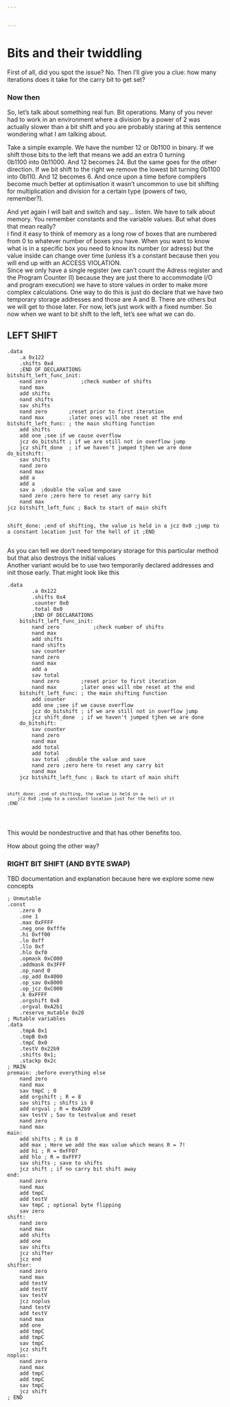 ```yaml
---


---
```


<h1 id="bits-and-their-twiddling">Bits and their twiddling</h1>
<p>First of all, did you spot the issue? No. Then I’ll give you a clue: how many iterations does it take for the carry bit to get set?</p>
<h3 id="now-then">Now then</h3>
<p>So, let’s talk about something real fun. Bit operations. Many of you never had to work in an environment where a division by a power of 2 was actually slower than a bit shift and you are probably staring at this sentence wondering what I am talking about.</p>
<p>Take a simple example. We have the number 12 or 0b1100 in binary. If we shift those bits to the left that means we add an extra 0 turning<br>
0b1100 into 0b11000. And 12 becomes 24. But the same goes for the other direction. If we bit shift to the right we remove the lowest bit turning 0b1100 into 0b110. And 12 becomes 6. And once upon a time before compilers become much better at optimisation it wasn’t uncommon to use bit shifting for multiplication and division for a certain type (powers of two, remember?).</p>
<p>And yet again I will bait and switch and say… listen. We have to talk about memory. You remember constants and the variable values. But what does that mean really?<br>
I find it easy to think of memory as a long row of boxes that are numbered from 0 to whatever number of boxes you have. When you want to know what is in a specific box you need to know its number (or adress) but the value inside can change over time (unless it’s a constant because then you will end up with an ACCESS VIOLATION.<br>
Since we only have a single register (we can’t count the Adress register and the Program Counter (I) because they are just there to accommodate I/O and program execution) we have to store values in order to make more complex calculations. One way to do this is just do declare that we have two temporary storage addresses and those are A and B. There are others but we will get to those later. For now, let’s just work with a fixed number. So now when we want to bit shift to the left, let’s see what we can do.</p>
<h2 id="left-shift">LEFT SHIFT</h2>
<pre><code>.data
	.a 0x122
	.shifts 0x4
	;END OF DECLARATIONS
bitshift_left_func_init:
	nand zero			;check number of shifts
    nand max
    add shifts
    nand shifts
    sav shifts
    nand zero		;reset prior to first iteration
    nand max		;later ones will nbe reset at the end
bitshift_left_func: ; the main shifting function
    add shifts 
    add one	;see if we cause overflow
    jcz do_bitshift ; if we are still not in overflow jump
    jcz shift_done  ; if we haven't jumped tjhen we are done
do_bitshift:
    sav shifts
    nand zero
    nand max
    add a	
    add a
    sav a  ;double the value and save
    nand zero ;zero here to reset any carry bit
    nand max
jcz bitshift_left_func ; Back to start of main shift

shift_done: ;end of shifting, the value is held in a
	jcz 0x0 ;jump to a constant location just for the hell of it
;END
</code></pre>
<p>As you can tell we don’t need temporary storage for this particular method but that also destroys the initial values<br>
Another variant would be to use two temporarily declared addresses and init those early. That might look like this</p>
<pre><code>.data
		.a 0x122
		.shifts 0x4
		.counter 0x0
		.total 0x0
		;END OF DECLARATIONS
    bitshift_left_func_init:
		nand zero			;check number of shifts
	    nand max
	    add shifts
	    nand shifts
	    sav counter
	    nand zero
	    nand max
	    add a
	    sav total
	    nand zero		;reset prior to first iteration
	    nand max		;later ones will nbe reset at the end
    bitshift_left_func: ; the main shifting function
	    add counter 
	    add one	;see if we cause overflow
	    jcz do_bitshift ; if we are still not in overflow jump
	    jcz shift_done  ; if we haven't jumped tjhen we are done
    do_bitshift:
	    sav counter
	    nand zero
	    nand max
	    add total	
	    add total
	    sav total  ;double the value and save
	    nand zero ;zero here to reset any carry bit
	    nand max
	jcz bitshift_left_func ; Back to start of main shift
	
	shift_done: ;end of shifting, the value is held in a
		jcz 0x0 ;jump to a constant location just for the hell of it
	;END
</code></pre>
<p>This would be nondestructive and that has other benefits too.</p>
<p>How about going the other way?</p>
<h3 id="right-bit-shift-and-byte-swap">RIGHT BIT SHIFT (AND BYTE SWAP)</h3>
<p>TBD documentation and explanation because here we explore some new concepts</p>
<pre><code>; Unmutable
.const
	.zero 0
    .one 1
    .max 0xFFFF
    .neg_one 0xfffe
    .hi 0xff00
    .lo 0xff
    .llo 0xf
    .hlo 0xf0
    .opmask 0xC000
    .addmask 0x3FFF
    .op_nand 0
    .op_add 0x4000
    .op_sav 0x8000
    .op_jcz 0xC000
    .k 0xFFFF
    .orgshift 0x8
    .orgval 0xA2b1
    .reserve_mutable 0x20
; Mutable variables
.data
    .tmpA 0x1
    .tmpB 0x0
    .tmpC 0x0
    .testV 0x22b9
    .shifts 0x1; 
    .stackp 0x2c
; MAIN
premain: ;before everything else
	nand zero
    nand max
    sav tmpC ; 0
	add orgshift ; R = 8
    sav shifts ; shifts is 8
	add orgval ; R = 0xA2b9
    sav testV ; Sav to testvalue and reset
    nand zero
    nand max
main:
    add shifts ; R is 8
    add max ; Here we add the max value which means R = 7!
    add hi ; R = 0xFF07
    add hlo ; R = 0xFFF7
    sav shifts ; save to shifts
    jcz shift ; if no carry bit shift away
end:
	nand zero
    nand max
    add tmpC
    add testV
    sav tmpC ; optional byte flipping
    sav zero 
shift:
	nand zero
    nand max
    add shifts
    add one
    sav shifts
    jcz shifter
    jcz end
shifter:
    nand zero
    nand max
	add testV
    add testV
    sav testV
    jcz noplus
    nand testV
    add testV
    nand max
    add one
    add tmpC
    add tmpC
    sav tmpC
    jcz shift
noplus:
	nand zero
    nand max
	add tmpC
    add tmpC
    sav tmpC
    jcz shift
; END
</code></pre>

